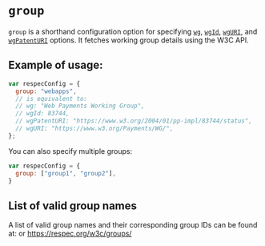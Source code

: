 # `group`

`group` is a shorthand configuration option for specifying [`wg`](wg), [`wgId`](wgId), [`wgURI`](wgURI), and [`wgPatentURI`](wgPatentURI) options. It fetches working group details using the W3C API.

## Example of usage:

``` js
var respecConfig = {
  group: "webapps",
  // is equivalent to:
  // wg: "Web Payments Working Group",
  // wgId: 83744,
  // wgPatentURI: "https://www.w3.org/2004/01/pp-impl/83744/status",
  // wgURI: "https://www.w3.org/Payments/WG/",
};
```

You can also specify multiple groups:
``` js
var respecConfig = {
  group: ["group1", "group2"],
}
```

## List of valid group names

A list of valid group names and their corresponding group IDs can be found at: or https://respec.org/w3c/groups/